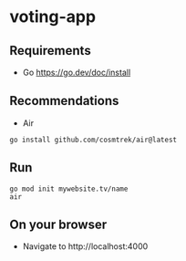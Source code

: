 # voting-app

## Requirements
- Go https://go.dev/doc/install

## Recommendations
- Air
```
go install github.com/cosmtrek/air@latest
```

## Run
```
go mod init mywebsite.tv/name
air
```

## On your browser
- Navigate to http://localhost:4000 
